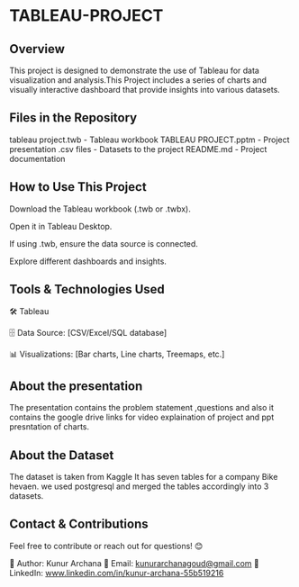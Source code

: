 # TABLEAU-PROJECT

## Overview

This  project is designed to demonstrate the use of Tableau for data visualization and analysis.This Project includes a series of charts and visually interactive dashboard that provide insights into various datasets.

## Files in the Repository

tableau project.twb - Tableau workbook
TABLEAU PROJECT.pptm - Project presentation
.csv files - Datasets to the project
README.md - Project documentation

## How to Use This Project

Download the Tableau workbook (.twb or .twbx).

Open it in Tableau Desktop.

If using .twb, ensure the data source is connected.

Explore different dashboards and insights.

## Tools & Technologies Used

🛠 Tableau

🗄 Data Source: [CSV/Excel/SQL database]

📊 Visualizations: [Bar charts, Line charts, Treemaps, etc.]

## About the presentation

The presentation contains the problem statement ,questions and also it contains the google drive links for video explaination of project and ppt presntation of charts.

## About the Dataset

The dataset is taken from Kaggle It has seven tables for a company Bike hevaen.
we used postgresql and merged the tables accordingly into 3 datasets.

## Contact & Contributions

Feel free to contribute or reach out for questions! 😊

🔗 Author: Kunur Archana
📧 Email: kunurarchanagoud@gmail.com
🔗 LinkedIn: www.linkedin.com/in/kunur-archana-55b519216


